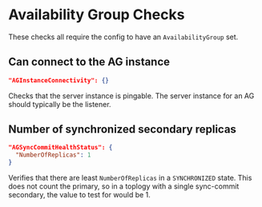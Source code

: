 # Availability Group Checks

These checks all require the config to have an `AvailabilityGroup` set.

## Can connect to the AG instance
```json
"AGInstanceConnectivity": {}
```

Checks that the server instance is pingable.  The server instance for an AG should typically be the listener.

## Number of synchronized secondary replicas
```json
"AGSyncCommitHealthStatus": {
  "NumberOfReplicas": 1
}
```

Verifies that there are least `NumberOfReplicas` in a `SYNCHRONIZED` state.  This does not count the primary, so in a toplogy with a single sync-commit secondary, the value to test for would be 1.
